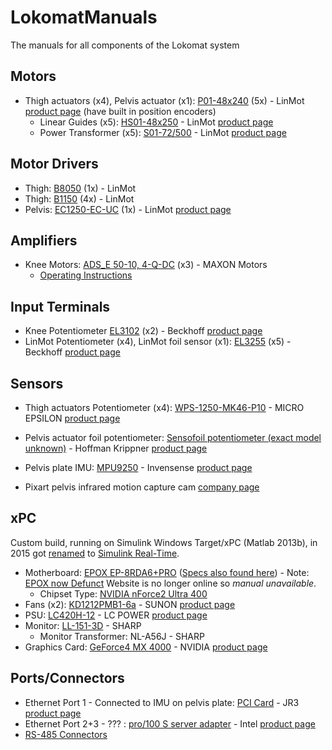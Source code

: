 # LokomatManuals  
The manuals for all components of the Lokomat system

## Motors  
- Thigh actuators (x4), Pelvis actuator (x1):  [P01-48x240](Manuals/LinMot_P01-48x240.pdf) (5x) - LinMot [product page](https://shop.linmot.com/E/linear-motors/linear-motors-p01-48/stators-ps01-48x240/ps01-48x240-c.htm) (have built in position encoders)  
    -  Linear Guides (x5): [HS01-48x250](LinMot_HS01-48x250.pdf) - LinMot [product page](https://shop.linmot.com/E/ag3000.48.1h/linear-guides-&-modules/linear-guides-h/linear-guides-h01-48/h01-48x250-120.htm)  
    - Power Transformer (x5): [S01-72/500](Manuals/LinMot_S01-72_500.pdf) - LinMot [product page](https://shop.linmot.com/index.php?S01-72-500&page=productDetails&productNo=0150-1874&pageType=&source=search&language=E)  
 
## Motor Drivers  
- Thigh: [B8050](Manuals/LinMot_B1150_B8050.pdf) (1x) - LinMot  
- Thigh: [B1150](Manuals/LinMot_B1150_B8050.pdf) (4x) - LinMot  
- Pelvis: [EC1250-EC-UC](Manuals/LinMot_EC1250-EC-UC) (1x) - LinMot [product page](https://shop.linmot.com/E/ag7000.e12/servo-drives/drives-for-motors-p0x-&-pr0x/series-e1200/e1250-ec-uc.htm)  

## Amplifiers  
- Knee Motors: [ADS_E 50-10, 4-Q-DC](Manuals/MAXON_ADS_E_5010_4-Q-DC.pdf) (x3) - MAXON Motors  
    - [Operating Instructions](Manuals/MAXON_168049-ADS-E-50-10-Operating-Instructions-En.pdf)

## Input Terminals
- Knee Potentiometer [EL3102](Manuals/Beckhoff_EL3102.pdf) (x2) - Beckhoff [product page](https://www.beckhoff.com/en-us/products/i-o/ethercat-terminals/el3xxx-analog-input/el3102.html)  
- LinMot Potentiometer (x4), LinMot foil sensor (x1): [EL3255](Manuals/Backhoff_el3255en.pdf) (x5) - Beckhoff [product page](https://www.beckhoff.com/en-en/products/i-o/ethercat-terminals/el3xxx-analog-input/el3255.html)  

## Sensors  
- Thigh actuators Potentiometer (x4): [WPS-1250-MK46-P10](Manuals/MICRO_EPSILON_WPS-1250-MK46-P10.pdf) - MICRO EPSILON [product page](https://www.micro-epsilon-shop.com/de/wps-1250-mk46-p10-miniatur-seilzug-wegsensor/2625170/) 

- Pelvis actuator foil potentiometer: [Sensofoil potentiometer (exact model unknown)](Manuals/Hoffman_Krippner_2020_Sensofoil_Produktinfo.pdf)	- Hoffman Krippner [product page](https://www.hoffmann-krippner.com/shop-sensofoil-membrane-potentiometers/)
- Pelvis plate IMU: [MPU9250](Manuals/Invensense_MPU9250.pdf) - Invensense [product page](https://invensense.tdk.com/products/motion-tracking/9-axis/mpu-9250/)  
- Pixart pelvis infrared motion capture cam [company page](https://www.pixart.com/)  

## xPC  
Custom build, running on Simulink Windows Target/xPC (Matlab 2013b), in 2015 got [renamed](https://nl.mathworks.com/matlabcentral/answers/99054-what-are-the-differences-between-real-time-windows-target-and-xpc-target) to [Simulink Real-Time](https://nl.mathworks.com/products/simulink-real-time.html). 

- Motherboard: [EPOX EP-8RDA6+PRO](https://web.archive.org/web/20080103204645/http://www.epox.com:80/usA/product.asp?id=EP-8RDA6plusPRO) ([Specs also found here](https://www.cnet.com/products/epox-ep-8rda6-plus-pro-motherboard-atx-socket-a-nforce2-ultra-400/)) - Note: [EPOX now Defunct](https://en.wikipedia.org/wiki/EPoX) Website is no longer online so *manual unavailable*.  
    -  Chipset Type: [NVIDIA nForce2 Ultra 400](Manuals/nforce2_ultra_400.pdf)  
- Fans (x2): [KD1212PMB1-6a](Manuals/SUNON_KD1212PMB1-6a.pdf) - SUNON [product page](https://uk.farnell.com/sunon/kd1212pmb1-6a-gn/fan-standard-120mm-12vdc/dp/9606416)    
- PSU: [LC420H-12](Manuals/LCPOWER_LC420H-12_V1.3_datasheet.pdf) - LC POWER [product page](https://www.lc-power.com/en/product/pc-power-supply-units/office-series/lc420h-12-v13/)  
- Monitor: [LL-151-3D](Manuals/SHARP_LL-151-3D.pdf) - SHARP  
    - Monitor Transformer: NL-A56J - SHARP  
- Graphics Card: [GeForce4 MX 4000](Manuals/NVIDIA_geforce4_mx_series.pdf) - NVIDIA [product page](https://www.techpowerup.com/gpu-specs/geforce4-mx-4000.c776)  


## Ports/Connectors
- Ethernet Port 1 - Connected to IMU on pelvis plate: [PCI Card](https://www.jr3.com/resources/product-manuals) - JR3 [product page](https://www.jr3.com/resources/product-manuals)
- Ethernet Port 2+3 - ??? : [pro/100 S server adapter](Manuals/Intel_Ethernet_Adapter_User_Guide.pdf) - Intel [product page](https://downloadcenter.intel.com/product/50466/Intel-PRO-100-S-Server-Adapter)
- [RS-485 Connectors](https://en.wikipedia.org/wiki/RS-485)